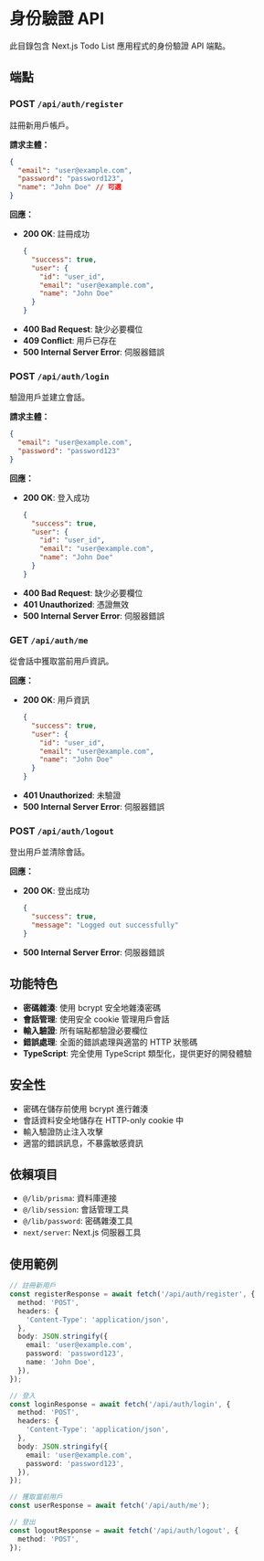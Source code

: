 # 身份驗證 API

此目錄包含 Next.js Todo List 應用程式的身份驗證 API 端點。

## 端點

### POST `/api/auth/register`

註冊新用戶帳戶。

**請求主體：**

```json
{
  "email": "user@example.com",
  "password": "password123",
  "name": "John Doe" // 可選
}
```

**回應：**

- **200 OK**: 註冊成功
  ```json
  {
    "success": true,
    "user": {
      "id": "user_id",
      "email": "user@example.com",
      "name": "John Doe"
    }
  }
  ```
- **400 Bad Request**: 缺少必要欄位
- **409 Conflict**: 用戶已存在
- **500 Internal Server Error**: 伺服器錯誤

### POST `/api/auth/login`

驗證用戶並建立會話。

**請求主體：**

```json
{
  "email": "user@example.com",
  "password": "password123"
}
```

**回應：**

- **200 OK**: 登入成功
  ```json
  {
    "success": true,
    "user": {
      "id": "user_id",
      "email": "user@example.com",
      "name": "John Doe"
    }
  }
  ```
- **400 Bad Request**: 缺少必要欄位
- **401 Unauthorized**: 憑證無效
- **500 Internal Server Error**: 伺服器錯誤

### GET `/api/auth/me`

從會話中獲取當前用戶資訊。

**回應：**

- **200 OK**: 用戶資訊
  ```json
  {
    "success": true,
    "user": {
      "id": "user_id",
      "email": "user@example.com",
      "name": "John Doe"
    }
  }
  ```
- **401 Unauthorized**: 未驗證
- **500 Internal Server Error**: 伺服器錯誤

### POST `/api/auth/logout`

登出用戶並清除會話。

**回應：**

- **200 OK**: 登出成功
  ```json
  {
    "success": true,
    "message": "Logged out successfully"
  }
  ```
- **500 Internal Server Error**: 伺服器錯誤

## 功能特色

- **密碼雜湊**: 使用 bcrypt 安全地雜湊密碼
- **會話管理**: 使用安全 cookie 管理用戶會話
- **輸入驗證**: 所有端點都驗證必要欄位
- **錯誤處理**: 全面的錯誤處理與適當的 HTTP 狀態碼
- **TypeScript**: 完全使用 TypeScript 類型化，提供更好的開發體驗

## 安全性

- 密碼在儲存前使用 bcrypt 進行雜湊
- 會話資料安全地儲存在 HTTP-only cookie 中
- 輸入驗證防止注入攻擊
- 適當的錯誤訊息，不暴露敏感資訊

## 依賴項目

- `@/lib/prisma`: 資料庫連接
- `@/lib/session`: 會話管理工具
- `@/lib/password`: 密碼雜湊工具
- `next/server`: Next.js 伺服器工具

## 使用範例

```typescript
// 註冊新用戶
const registerResponse = await fetch('/api/auth/register', {
  method: 'POST',
  headers: {
    'Content-Type': 'application/json',
  },
  body: JSON.stringify({
    email: 'user@example.com',
    password: 'password123',
    name: 'John Doe',
  }),
});

// 登入
const loginResponse = await fetch('/api/auth/login', {
  method: 'POST',
  headers: {
    'Content-Type': 'application/json',
  },
  body: JSON.stringify({
    email: 'user@example.com',
    password: 'password123',
  }),
});

// 獲取當前用戶
const userResponse = await fetch('/api/auth/me');

// 登出
const logoutResponse = await fetch('/api/auth/logout', {
  method: 'POST',
});
```
